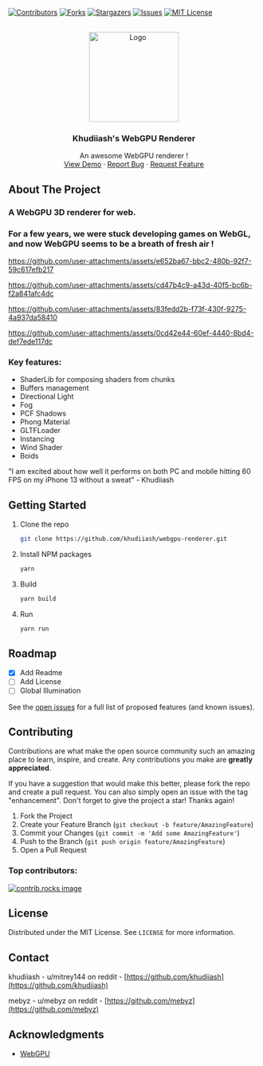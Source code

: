 
<a id="readme-top"></a>
<!-- PROJECT SHIELDS -->
[![Contributors][contributors-shield]][contributors-url]
[![Forks][forks-shield]][forks-url]
[![Stargazers][stars-shield]][stars-url]
[![Issues][issues-shield]][issues-url]
[![MIT License][license-shield]][license-url]

<!-- PROJECT LOGO -->
<br />
<div align="center">
  <a href="https://github.com/khudiiash/webgpu-renderer">
    <img src="https://github.com/user-attachments/assets/88132eb7-e2f5-474f-abd6-5ce5abd392a0" alt="Logo" width="180" height="180">
  </a>

  <h3 align="center">Khudiiash's WebGPU Renderer</h3>

  <p align="center">
    An awesome WebGPU renderer !
    <br />
    <a href="https://mebyz.github.io/webgpu-renderer-demo">View Demo</a>
    ·
    <a href="https://github.com/khudiiash/webgpu-renderer/issues/new?labels=bug&template=bug-report---.md">Report Bug</a>
    ·
    <a href="https://github.com/khudiiash/webgpu-renderer/issues/new?labels=enhancement&template=feature-request---.md">Request Feature</a>
  </p>
</div>



<!-- TABLE OF CONTENTS -->
<!--
<details>
  <summary>Table of Contents</summary>
  <ol>
    <li>
      <a href="#about-the-project">About The Project</a>
      <ul>
        <li><a href="#built-with">Built With</a></li>
      </ul>
    </li>
    <li>
      <a href="#getting-started">Getting Started</a>
    </li>
    <li><a href="#usage">Usage</a></li>
    <li><a href="#roadmap">Roadmap</a></li>
    <li><a href="#contributing">Contributing</a></li>
    <li><a href="#license">License</a></li>
    <li><a href="#contact">Contact</a></li>
    <li><a href="#acknowledgments">Acknowledgments</a></li>
  </ol>
</details>
-->

<!-- ABOUT THE PROJECT -->
## About The Project

### A WebGPU 3D renderer for web. 

### For a few years, we were stuck developing games on WebGL, and now WebGPU seems to be a breath of fresh air ! 

https://github.com/user-attachments/assets/e652ba67-bbc2-480b-92f7-59c617efb217


https://github.com/user-attachments/assets/cd47b4c9-a43d-40f5-bc6b-f2a841afc4dc


https://github.com/user-attachments/assets/83fedd2b-f73f-430f-9275-4a937da58410


https://github.com/user-attachments/assets/0cd42e44-60ef-4440-8bd4-def7ede117dc

### Key features:

* ShaderLib for composing shaders from chunks
* Buffers management
* Directional Light
* Fog
* PCF Shadows
* Phong Material
* GLTFLoader
* Instancing
* Wind Shader
* Boids

"I am excited about how well it performs on both PC and mobile hitting 60 FPS on my iPhone 13 without a sweat" - Khudiiash


<!-- GETTING STARTED -->
## Getting Started

1. Clone the repo
   ```sh
   git clone https://github.com/khudiiash/webgpu-renderer.git
   ```
2. Install NPM packages
   ```sh
   yarn
   ```
3. Build
   ```js
   yarn build
   ```
4. Run
   ```sh
   yarn run
   ```

<!-- ROADMAP -->
## Roadmap

- [x] Add Readme
- [ ] Add License
- [ ] Global Illumination

See the [open issues](https://github.com/khudiiash/webgpu-renderer/issues) for a full list of proposed features (and known issues).


<!-- CONTRIBUTING -->
## Contributing

Contributions are what make the open source community such an amazing place to learn, inspire, and create. Any contributions you make are **greatly appreciated**.

If you have a suggestion that would make this better, please fork the repo and create a pull request. You can also simply open an issue with the tag "enhancement".
Don't forget to give the project a star! Thanks again!

1. Fork the Project
2. Create your Feature Branch (`git checkout -b feature/AmazingFeature`)
3. Commit your Changes (`git commit -m 'Add some AmazingFeature'`)
4. Push to the Branch (`git push origin feature/AmazingFeature`)
5. Open a Pull Request

### Top contributors:

<a href="https://github.com/khudiiash/webgpu-renderer/graphs/contributors">
  <img src="https://contrib.rocks/image?repo=khudiiash/webgpu-renderer" alt="contrib.rocks image" />
</a>


<!-- LICENSE -->
## License

Distributed under the MIT License. See `LICENSE` for more information.


<!-- CONTACT -->
## Contact

khudiiash - u/mitrey144 on reddit - [https://github.com/khudiiash](https://github.com/khudiiash)

mebyz - u/mebyz on reddit - [https://github.com/mebyz](https://github.com/mebyz)


<!-- ACKNOWLEDGMENTS -->
## Acknowledgments

* [WebGPU](https://www.w3.org/TR/webgpu/)


<!-- MARKDOWN LINKS & IMAGES -->
<!-- https://www.markdownguide.org/basic-syntax/#reference-style-links -->
[contributors-shield]: https://img.shields.io/github/contributors/khudiiash/webgpu-renderer.svg?style=for-the-badge
[contributors-url]: https://github.com/khudiiash/webgpu-renderer/graphs/contributors
[forks-shield]: https://img.shields.io/github/forks/khudiiash/webgpu-renderer.svg?style=for-the-badge
[forks-url]: https://github.com/khudiiash/webgpu-renderer/network/members
[stars-shield]: https://img.shields.io/github/stars/khudiiash/webgpu-renderer.svg?style=for-the-badge
[stars-url]: https://github.com/khudiiash/webgpu-renderer/stargazers
[issues-shield]: https://img.shields.io/github/issues/khudiiash/webgpu-renderer.svg?style=for-the-badge
[issues-url]: https://github.com/khudiiash/webgpu-renderer/issues
[license-shield]: https://img.shields.io/github/license/khudiiash/webgpu-renderer.svg?style=for-the-badge
[license-url]: https://github.com/khudiiash/webgpu-renderer/blob/master/LICENSE

